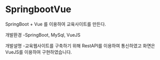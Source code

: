 # SpringbootVue

SpringBoot + Vue 를 이용하여 교육사이트를 만든다.

개발환경
-SpringBoot, MySql, VueJS

개발설명
-교육웹사이트를 구축하기 위해
RestAPI를 이용하여 통신하였고 화면은 VueJS를 이용하여 구현하였습니다. 